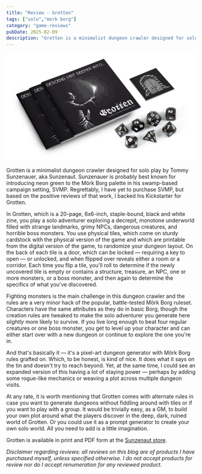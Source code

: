 ```yaml
---
title: "Review - Grotten"
tags: ["solo","mork borg"]
category: "game-reviews"
pubDate: 2025-02-09
description: "Grotten is a minimalist dungeon crawler designed for solo play by Tommy Sunzenauer, in which you explore a decrepit, monotone underworld filled with strange landmarks, grimy NPCs, dangerous creatures, and horrible boss monsters."
---
```


![](grotten_mockup-1.webp)

Grotten is a minimalist dungeon crawler designed for solo play by Tommy Sunzenauer, aka Sunzenaut. Sunzenauer is probably best known for introducing neon green to the Mörk Borg palette in his swamp-based campaign setting, SVMP. Regrettably, I have yet to purchase SVMP, but based on the positive reviews of that work, I backed his Kickstarter for Grotten.

In Grotten, which is a 20-page, 6x6-inch, staple-bound, black and white zine, you play a solo adventurer exploring a decrepit, monotone underworld filled with strange landmarks, grimy NPCs, dangerous creatures, and horrible boss monsters. You use physical tiles, which come on sturdy cardstock with the physical version of the game and which are printable from the digital version of the game, to randomize your dungeon layout. On the back of each tile is a door, which can be locked — requiring a key to open — or unlocked, and when flipped over reveals either a room or a corridor. Each time you flip a tile, you'll roll to determine if the newly uncovered tile is empty or contains a structure, treasure, an NPC, one or more monsters, or a boss monster, and then again to determine the specifics of what you've discovered.

Fighting monsters is the main challenge in this dungeon crawler and the rules are a very minor hack of the popular, battle-tested Mörk Borg ruleset. Characters have the same attributes as they do in basic Borg, though the creation rules are tweaked to make the solo adventurer you generate here *slightly* more likely to survive. If you live long enough to beat four regular creatures or one boss monster, you get to level up your character and can either start over with a new dungeon or continue to explore the one you're in.

And that's basically it — it's a pixel-art dungeon generator with Mörk Borg rules grafted on. Which, to be honest, is kind of nice. It does what it says on the tin and doesn't try to reach beyond. Yet, at the same time, I could see an expanded version of this having a lot of staying power — perhaps by adding some rogue-like mechanics or weaving a plot across multiple dungeon visits.

At any rate, it is worth mentioning that Grotten comes with alternate rules in case you want to generate dungeons without fiddling around with tiles or if you want to play with a group. It would be trivially easy, as a GM, to build your own plot around what the players discover in the deep, dark, ruined world of Grotten. Or you could use it as a prompt generator to create your own solo world. All you need to add is a little imagination.

Grotten is available in print and PDF form at the [Sunzenaut store](https://sunzenaut.com/).

*Disclaimer regarding reviews: all reviews on this blog are of products I have purchased myself, unless specified otherwise. I do not accept products for review nor do I accept renumeration for any reviewed product.*
